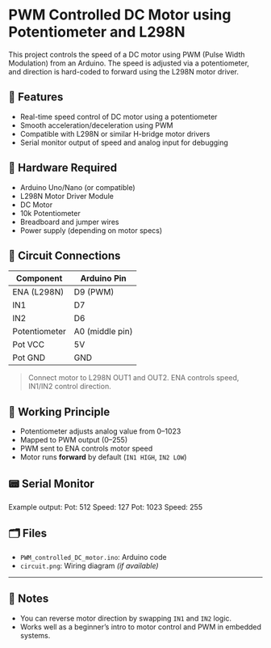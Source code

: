 # PWM Controlled DC Motor using Potentiometer and L298N

This project controls the speed of a DC motor using PWM (Pulse Width Modulation) from an Arduino. The speed is adjusted via a potentiometer, and direction is hard-coded to forward using the L298N motor driver.

## 🧠 Features

- Real-time speed control of DC motor using a potentiometer
- Smooth acceleration/deceleration using PWM
- Compatible with L298N or similar H-bridge motor drivers
- Serial monitor output of speed and analog input for debugging

## 🧰 Hardware Required

- Arduino Uno/Nano (or compatible)
- L298N Motor Driver Module
- DC Motor
- 10k Potentiometer
- Breadboard and jumper wires
- Power supply (depending on motor specs)

## 🔌 Circuit Connections

| Component     | Arduino Pin |
|---------------|-------------|
| ENA (L298N)    | D9 (PWM)    |
| IN1            | D7          |
| IN2            | D6          |
| Potentiometer  | A0 (middle pin) |
| Pot VCC        | 5V          |
| Pot GND        | GND         |

> Connect motor to L298N OUT1 and OUT2. ENA controls speed, IN1/IN2 control direction.

## 🔄 Working Principle

- Potentiometer adjusts analog value from 0–1023
- Mapped to PWM output (0–255)
- PWM sent to ENA controls motor speed
- Motor runs **forward** by default (`IN1 HIGH`, `IN2 LOW`)

## 📟 Serial Monitor

Example output:
Pot: 512 Speed: 127
Pot: 1023 Speed: 255

## 🗂️ Files

- `PWM_controlled_DC_motor.ino`: Arduino code
- `circuit.png`: Wiring diagram *(if available)*

---

## 🧪 Notes

- You can reverse motor direction by swapping `IN1` and `IN2` logic.
- Works well as a beginner’s intro to motor control and PWM in embedded systems.

